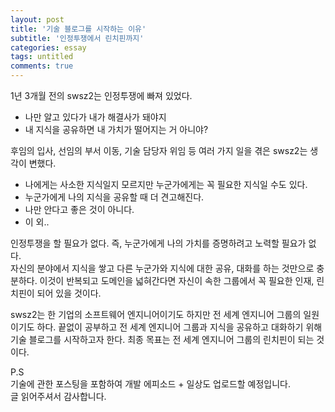 ```yaml
---
layout: post
title: '기술 블로그를 시작하는 이유'
subtitle: '인정투쟁에서 린치핀까지'
categories: essay
tags: untitled
comments: true
---
```


1년 3개월 전의 swsz2는 인정투쟁에 빠져 있었다.
- 나만 알고 있다가 내가 해결사가 돼야지  
- 내 지식을 공유하면 내 가치가 떨어지는 거 아니야?

후임의 입사, 선임의 부서 이동, 기술 담당자 위임 등 여러 가지 일을 겪은 swsz2는 생각이 변했다.  
- 나에게는 사소한 지식일지 모르지만 누군가에게는 꼭 필요한 지식일 수도 있다.
- 누군가에게 나의 지식을 공유할 때 더 견고해진다.
- 나만 안다고 좋은 것이 아니다.
- 이 외..

인정투쟁을 할 필요가 없다. 즉, 누군가에게 나의 가치를 증명하려고 노력할 필요가 없다.  
자신의 분야에서 지식을 쌓고 다른 누군가와 지식에 대한 공유, 대화를 하는 것만으로 충분하다.
이것이 반복되고 도메인을 넓혀간다면 자신이 속한 그룹에서 꼭 필요한 인재, 린치핀이 되어 있을 것이다.

swsz2는 한 기업의 소프트웨어 엔지니어이기도 하지만 전 세계 엔지니어 그룹의 일원이기도 하다.
끝없이 공부하고 전 세계 엔지니어 그룹과 지식을 공유하고 대화하기 위해 기술 블로그를 시작하고자 한다.
최종 목표는 전 세계 엔지니어 그룹의 린치핀이 되는 것이다.

P.S  
기술에 관한 포스팅을 포함하여 개발 에피소드 + 일상도 업로드할 예정입니다.  
글 읽어주셔서 감사합니다.  